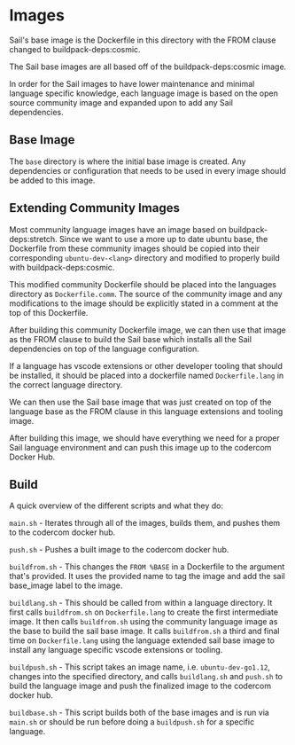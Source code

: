 # Images

Sail's base image is the Dockerfile in this directory with the FROM clause changed to
buildpack-deps:cosmic.

The Sail base images are all based off of the buildpack-deps:cosmic image.

In order for the Sail images to have lower maintenance and minimal language 
specific knowledge, each language image is based on the open source community image
and expanded upon to add any Sail dependencies.

## Base Image

The `base` directory is where the initial base image is created. Any dependencies or configuration
that needs to be used in every image should be added to this image.

## Extending Community Images

Most community language images have an image based on buildpack-deps:stretch. Since we
want to use a more up to date ubuntu base, the Dockerfile from these community images
should be copied into their corresponding `ubuntu-dev-<lang>` directory and modified
to properly build with buildpack-deps:cosmic.

This modified community Dockerfile should be placed into the languages directory as
`Dockerfile.comm`. The source of the community image and any modifications to the image
should be explicitly stated in a comment at the top of this Dockerfile.

After building this community Dockerfile image, we can then use that image as the FROM clause
to build the Sail base which installs all the Sail dependencies on top of the language
configuration.

If a language has vscode extensions or other developer tooling that should be installed,
it should be placed into a dockerfile named `Dockerfile.lang` in the correct language directory.

We can then use the Sail base image that was just created on top of the language base as the
FROM clause in this language extensions and tooling image.

After building this image, we should have everything we need for a proper Sail language
environment and can push this image up to the codercom Docker Hub.


## Build

A quick overview of the different scripts and what they do:

`main.sh` - Iterates through all of the images, builds them, and pushes them to the codercom docker hub.

`push.sh` - Pushes a built image to the codercom docker hub.

`buildfrom.sh` - This changes the `FROM %BASE` in a Dockerfile to the argument that's provided. It uses
the provided name to tag the image and add the sail base_image label to the image.

`buildlang.sh` - This should be called from within a language directory. It first calls `buildfrom.sh` on
`Dockerfile.lang` to create the first intermediate image. It then calls `buildfrom.sh` using the
community language image as the base to build the sail base image. It calls `buildfrom.sh` a third and final
time on `Dockerfile.lang` using the language extended sail base image to install any language specific vscode
extensions or tooling.

`buildpush.sh` - This script takes an image name, i.e. `ubuntu-dev-go1.12`, changes into the specified directory,
and calls `buildlang.sh` and `push.sh` to build the language image and push the finalized image to the codercom
docker hub.

`buildbase.sh` - This script builds both of the base images and is run via `main.sh` or should be run before
doing a `buildpush.sh` for a specific language.